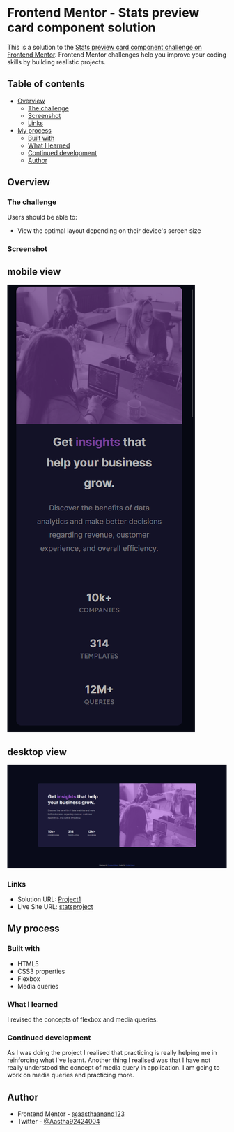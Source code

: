 # Frontend Mentor - Stats preview card component solution

This is a solution to the [Stats preview card component challenge on Frontend Mentor](https://www.frontendmentor.io/challenges/stats-preview-card-component-8JqbgoU62). Frontend Mentor challenges help you improve your coding skills by building realistic projects.

## Table of contents

- [Overview](#overview)
  - [The challenge](#the-challenge)
  - [Screenshot](#screenshot)
  - [Links](#links)
- [My process](#my-process)
  - [Built with](#built-with)
  - [What I learned](#what-i-learned)
  - [Continued development](#continued-development)
  - [Author](#author)

## Overview

### The challenge

Users should be able to:

- View the optimal layout depending on their device's screen size

### Screenshot

## mobile view

![Mobile version](./images/mobile%20version.png)

## desktop view

![Desktop version](./images/desktop%20version.png)

### Links

- Solution URL: [Project1](https://github.com/aasthaanand123/Project-one-)
- Live Site URL: [statsproject](https://statsproject.netlify.app/)

## My process

### Built with

- HTML5
- CSS3 properties
- Flexbox
- Media queries

### What I learned

I revised the concepts of flexbox and media queries.

### Continued development

As I was doing the project I realised that practicing is really helping me in reinforcing what I've learnt. Another thing I realised was that I have not really understood the concept of media query in application. I am going to work on media queries and practicing more.

## Author

- Frontend Mentor - [@aasthaanand123](https://www.frontendmentor.io/profile/aasthaanand123)
- Twitter - [@Aastha92424004](https://www.twitter.com/@Aastha92424004)
